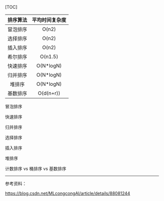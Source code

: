 

[TOC]



| 排序算法 | 平均时间复杂度 |
| :------: | :------------: |
| 冒泡排序 |     O(n2)      |
| 选择排序 |     O(n2)      |
| 插入排序 |     O(n2)      |
| 希尔排序 |    O(n1.5)     |
| 快速排序 |   O(N*logN)    |
| 归并排序 |   O(N*logN)    |
|  堆排序  |   O(N*logN)    |
| 基数排序 |   O(d(n+r))    |



冒泡排序



快速排序



归并排序



选择排序



插入排序



堆排序



计数排序 vs 桶排序 vs 基数排序



------



参考资料：

https://blog.csdn.net/MLcongcongAI/article/details/88081244